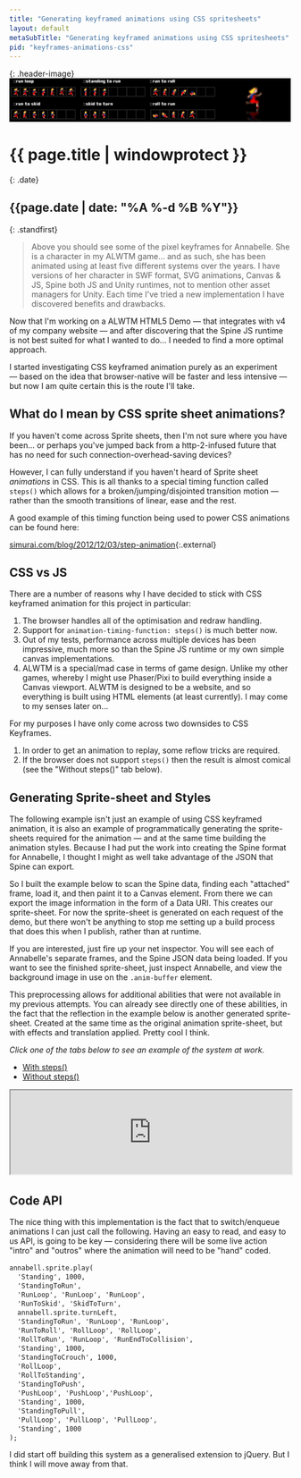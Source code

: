 ```yaml
---
title: "Generating keyframed animations using CSS spritesheets"
layout: default
metaSubTitle: "Generating keyframed animations using CSS spritesheets"
pid: "keyframes-animations-css"
---
```


{: .header-image}
[![Blog Bg](/images/css-spritesheet.jpg)]({{page.url}})

# {{ page.title | windowprotect }}

{: .date}
## {{page.date | date: "%A %-d %B %Y"}}

{: .standfirst}
> Above you should see some of the pixel keyframes for Annabelle. She is a character in my ALWTM game... and as such, she has been animated using at least five different systems over the years. I have versions of her character in SWF format, SVG animations, Canvas & JS, Spine both JS and Unity runtimes, not to mention other asset managers for Unity. Each time I've tried a new implementation I have discovered benefits and drawbacks.

<!--more-->

Now that I'm working on a ALWTM HTML5 Demo — that integrates with v4 of my company website — and after discovering that the Spine JS runtime is not best suited for what I wanted to do... I needed to find a more optimal approach.

I started investigating CSS keyframed animation purely as an experiment — based on the idea that browser-native will be faster and less intensive — but now I am quite certain this is the route I'll take.


## What do I mean by CSS sprite sheet animations?

If you haven't come across Sprite sheets, then I'm not sure where you have been... or perhaps you've jumped back from a http-2-infused future that has no need for such connection-overhead-saving devices?

However, I can fully understand if you haven't heard of Sprite sheet <em>animations</em> in CSS. This is all thanks to a special timing function called `steps()` which allows for a broken/jumping/disjointed transition motion — rather than the smooth transitions of linear, ease and the rest.

A good example of this timing function being used to power CSS animations can be found here:

[simurai.com/blog/2012/12/03/step-animation](simurai.com/blog/2012/12/03/step-animation){:.external}

## CSS vs JS

There are a number of reasons why I have decided to stick with CSS keyframed animation for this project in particular:

1. The browser handles all of the optimisation and redraw handling.
2. Support for `animation-timing-function: steps()` is much better now.
3. Out of my tests, performance across multiple devices has been impressive, much more so than the Spine JS runtime or my own simple canvas implementations.
4. ALWTM is a special/mad case in terms of game design. Unlike my other games, whereby I might use Phaser/Pixi to build everything inside a Canvas viewport. ALWTM is designed to be a website, and so everything is built using HTML elements (at least currently). I may come to my senses later on...

For my purposes I have only come across two downsides to CSS Keyframes.

1. In order to get an animation to replay, some reflow tricks are required.
2. If the browser does not support `steps()` then the result is almost comical<br />(see the "Without steps()" tab below).

## Generating Sprite-sheet and Styles

The following example isn't just an example of using CSS keyframed animation, it is also an example of programmatically generating the sprite-sheets required for the animation — and at the same time building the animation styles. Because I had put the work into creating the Spine format for Annabelle, I thought I might as well take advantage of the JSON that Spine can export.

So I built the example below to scan the Spine data, finding each "attached" frame, load it, and then paint it to a Canvas element. From there we can export the image information in the form of a Data URI. This creates our sprite-sheet. For now the sprite-sheet is generated on each request of the demo, but there won't be anything to stop me setting up a build process that does this when I publish, rather than at runtime.

If you are interested, just fire up your net inspector. You will see each of Annabelle's separate frames, and the Spine JSON data being loaded. If you want to see the finished sprite-sheet, just inspect Annabelle, and view the background image in use on the `.anim-buffer` element.

This preprocessing allows for additional abilities that were not available in my previous attempts. You can already see directly one of these abilities, in the fact that the reflection in the example below is another generated sprite-sheet. Created at the same time as the original animation sprite-sheet, but with effects and translation applied. Pretty cool I think.

<em>Click one of the tabs below to see an example of the system at work.</em>

<div class="use-easytabs easytabs-collapsed">
  <ul class="nav nav-tabs">
    <li class=""><a href="#iframe-steps">With steps()</a></li>
    <li class=""><a href="#iframe-nosteps">Without steps()</a></li>
  </ul>
  <div class="panels" style="">
    <div id="iframe-steps" style="display: block;">
      <iframe src="http://codelamp.co.uk/blog/generation/index.html" style="width: 100%; height: 150px;" scrolling="no"></iframe>
    </div>
    <div id="iframe-nosteps" style="display: none; position: static; visibility: visible;">
      <iframe src="http://codelamp.co.uk/blog/generation/index.html?nosteps=1" style="width: 100%; height: 150px;" scrolling="no"></iframe>
    </div>
  </div>
</div>

## Code API

The nice thing with this implementation is the fact that to switch/enqueue animations I can just call the following. Having an easy to read, and easy to us API, is going to be key — considering there will be some live action "intro" and "outros" where the animation will need to be "hand" coded.

    annabell.sprite.play(
      'Standing', 1000,
      'StandingToRun',
      'RunLoop', 'RunLoop', 'RunLoop',
      'RunToSkid', 'SkidToTurn',
      annabell.sprite.turnLeft,
      'StandingToRun', 'RunLoop', 'RunLoop',
      'RunToRoll', 'RollLoop', 'RollLoop',
      'RollToRun', 'RunLoop', 'RunEndToCollision',
      'Standing', 1000,
      'StandingToCrouch', 1000,
      'RollLoop',
      'RollToStanding',
      'StandingToPush',
      'PushLoop', 'PushLoop','PushLoop',
      'Standing', 1000,
      'StandingToPull',
      'PullLoop', 'PullLoop', 'PullLoop',
      'Standing', 1000
    );

I did start off building this system as a generalised extension to jQuery. But I think I will move away from that.